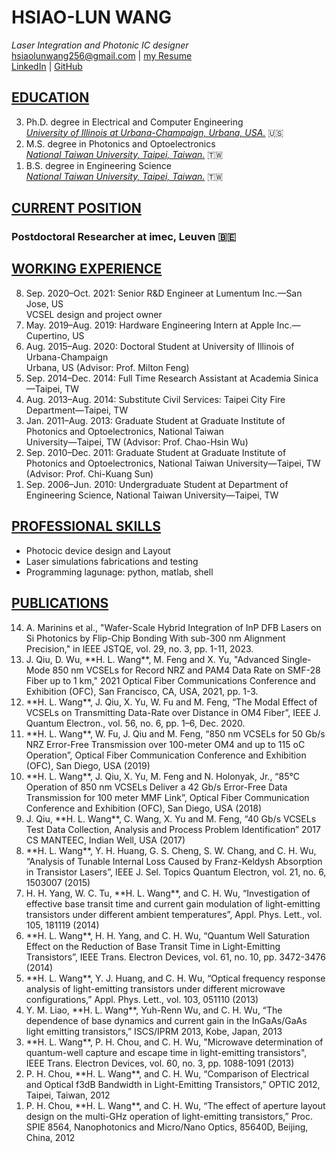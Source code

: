 # HSIAO-LUN WANG
_Laser Integration and Photonic IC designer_ <br>
hsiaolunwang256@gmail.com | [my Resume](https://veisec.github.io/resume_hlw/)<br>
[LinkedIn](https://www.linkedin.com/in/hsiao-lun-wang/) | [GitHub](https://github.com/veisec) <br>



## <b><u>EDUCATION</u></b>


<ol reversed>
<li> Ph.D. degree in Electrical and Computer Engineering</li>
<i><u>University of Illinois at Urbana-Champaign, Urbana, USA.</u></i> 🇺🇸

<li>M.S. degree in Photonics and Optoelectronics</li>
<i><u>National Taiwan University, Taipei, Taiwan.</u></i> 🇹🇼
<li>B.S. degree in Engineering Science</li>
<i><u>National Taiwan University, Taipei, Taiwan.</u></i> 🇹🇼

</ol>

## <b><u>CURRENT POSITION</u></b>  
### Postdoctoral Researcher at imec, Leuven 🇧🇪


## <b><u>WORKING EXPERIENCE</u></b>
<ol reversed>
<li>	Sep. 2020–Oct. 2021: Senior R&D Engineer at Lumentum Inc.—San Jose, US</li>  VCSEL design and project owner
<li>	May. 2019–Aug. 2019: Hardware Engineering Intern at Apple Inc.—Cupertino, US</li>
<li>	Aug. 2015–Aug. 2020: Doctoral Student at University of Illinois of Urbana-Champaign</li>
Urbana, US (Advisor: Prof. Milton Feng)
<li>	Sep. 2014–Dec. 2014: Full Time Research Assistant at Academia Sinica—Taipei, TW</li>
<li>	Aug. 2013–Aug. 2014: Substitute Civil Services: Taipei City Fire Department—Taipei, TW</li>
<li>	Jan. 2011–Aug. 2013: Graduate Student at Graduate Institute of Photonics and Optoelectronics, National Taiwan </li>University—Taipei, TW (Advisor: Prof. Chao-Hsin Wu)
<li>	Sep. 2010–Dec. 2011: Graduate Student at Graduate Institute of Photonics and Optoelectronics, National Taiwan University—Taipei, TW (Advisor: Prof. Chi-Kuang Sun)</li>
<li>	Sep. 2006–Jun. 2010: Undergraduate Student at Department of  Engineering Science, National Taiwan University—Taipei, TW</li>

</ol>

## <b><u>PROFESSIONAL SKILLS</u></b>
* Photocic device design and Layout
* Laser simulations fabrications and testing
* Programming lagunage: python, matlab, shell


## <b><u>PUBLICATIONS</u></b>
<ol reversed>
<li> A. Marinins et al., "Wafer-Scale Hybrid Integration of InP DFB Lasers on Si Photonics by Flip-Chip Bonding With sub-300 nm Alignment Precision," in IEEE JSTQE, vol. 29, no. 3, pp. 1-11, 2023.
<li> J. Qiu, D. Wu, **H. L. Wang**, M. Feng and X. Yu, "Advanced Single-Mode 850 nm VCSELs for Record NRZ and PAM4 Data Rate on SMF-28 Fiber up to 1 km," 2021 Optical Fiber Communications Conference and Exhibition (OFC), San Francisco, CA, USA, 2021, pp. 1-3.
<li> **H. L. Wang**, J. Qiu, X. Yu, W. Fu and M. Feng, “The Modal Effect of VCSELs on Transmitting Data-Rate over Distance in OM4 Fiber”, IEEE J. Quantum Electron., vol. 56, no. 6, pp. 1–6, Dec. 2020.  
<li> **H. L. Wang**, W. Fu, J. Qiu and M. Feng, “850 nm VCSELs for 50 Gb/s NRZ Error-Free Transmission over 100-meter OM4 and up to 115 oC Operation”, Optical Fiber Communication Conference and Exhibition (OFC), San Diego, USA (2019)   
<li> **H. L. Wang**, J. Qiu, X. Yu, M. Feng and N. Holonyak, Jr., “85°C Operation of 850 nm VCSELs Deliver a 42 Gb/s Error-Free Data Transmission for 100 meter MMF Link”, Optical Fiber Communication Conference and Exhibition (OFC), San Diego, USA (2018)
<li> J. Qiu, **H. L. Wang**, C. Wang, X. Yu and M. Feng, “40 Gb/s VCSELs Test Data Collection, Analysis and Process Problem Identification” 2017 CS MANTEEC, Indian Well, USA (2017) 
<li> **H. L. Wang**, Y. H. Huang, G. S. Cheng, S. W. Chang, and C. H. Wu, “Analysis of Tunable Internal Loss Caused by Franz-Keldysh Absorption in Transistor Lasers”, IEEE J. Sel. Topics Quantum Electron, vol. 21, no. 6, 1503007 (2015)
<li> H. H. Yang, W. C. Tu, **H. L. Wang**, and C. H. Wu, “Investigation of effective base transit time and current gain modulation of light-emitting transistors under different ambient temperatures”, Appl. Phys. Lett., vol. 105, 181119 (2014)
<li> **H. L. Wang**, H. H. Yang, and C. H. Wu, “Quantum Well Saturation Effect on the Reduction of Base Transit Time in Light-Emitting Transistors”, IEEE Trans. Electron Devices, vol. 61, no. 10, pp. 3472-3476 (2014)
<li> **H. L. Wang**, Y. J. Huang, and C. H. Wu, “Optical frequency response analysis of light-emitting transistors under different microwave configurations,” Appl. Phys. Lett., vol. 103, 051110 (2013)
<li> Y. M. Liao, **H. L. Wang**, Yuh-Renn Wu, and C. H. Wu, “The dependence of base dynamics and current gain in the InGaAs/GaAs light emitting transistors,” ISCS/IPRM 2013, Kobe, Japan, 2013
<li> **H. L. Wang**, P. H. Chou, and C. H. Wu, "Microwave determination of quantum-well capture and escape time in light-emitting transistors", IEEE Trans. Electron Devices, vol. 60, no. 3, pp. 1088-1091 (2013)
<li> P. H. Chou, **H. L. Wang**, and C. H. Wu, “Comparison of Electrical and Optical f3dB Bandwidth in Light-Emitting Transistors,” OPTIC 2012, Taipei, Taiwan, 2012
<li> P. H. Chou, **H. L. Wang**, and C. H. Wu, “The effect of aperture layout design on the multi-GHz operation of light-emitting transistors,” Proc. SPIE 8564, Nanophotonics and Micro/Nano Optics, 85640D, Beijing, China, 2012

</ol>


